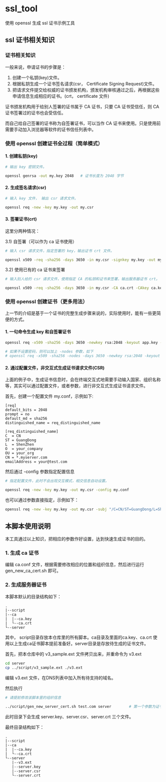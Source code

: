 # ssl_tool

使用 openssl 生成 ssl 证书示例工具

## ssl 证书相关知识

### 证书相关知识

一般来说，申请证书的步骤是：
1. 创建一个私钥(key)文件。
2. 根据私钥生成一个证书签名请求(csr， Certificate Signing Request)文件。
3. 把请求文件提交给权威的证书颁发机构，颁发机构审核通过之后，再根据这些申请信息生成相应的证书。(crt， certificate 文件)

证书颁发机构用于给别人签署的证书属于 CA 证书，只要 CA 证书受信任，则 CA 证书签署过的证书也会受信任。

而自己给自己签署的证书称为自签署证书，可以当作 CA 证书来使用。只是使用前需要手动加入浏览器等软件的证书信任列表中。

### 使用 openssl 创建证书全过程（简单模式）

#### 1. 创建私钥(key)

```bash
# 输出 key 密钥文件。

openssl genrsa -out my.key 2048   # 证书长度为 2048 字节
```

#### 2. 生成签名请求(csr)

```bash
# 输入 key 文件， 输出 csr 请求文件。

openssl req -new -key my.key -out my.csr
```

#### 3. 签署证书(crt)

这里分两种情况：

3.1) 自签署（可以作为 ca 证书使用）
```bash
# 输入 csr 请求文件，指定签署的 key，输出证书 crt 文件。

openssl x509 -req -sha256 -days 3650 -in my.csr -signkey my.key -out my.crt     # days 是证书有效天数
```

3.2) 使用已有的 ca 证书来签署
```bash
# 输入别人给的 csr 请求文件，使用指定 CA 的私钥和证书来签署，输出服务器证书 crt。

openssl x509 -req -sha256 -days 3650 -in my.csr -CA ca.crt -CAkey ca.key -CAcreateserial -out my.crt    # days 是证书有效天数
```

### 使用 openssl 创建证书（更多用法）

上一节的介绍是基于一个证书的完整生成步骤来说的，实际使用时，能有一些更简便的方式。

#### 1. 一句命令生成 key 和自签署证书
```bash
openssl req -x509 -sha256 -days 3650 -newkey rsa:2048 -keyout app.key -out app.crt

# 如果不设置密码，则可以加上 -nodes 参数，如下
# openssl req -x509 -sha256 -nodes -days 3650 -newkey rsa:2048 -keyout app.key -out app.crt
```

#### 2. 通过配置文件，非交互式生成证书请求文件(CSR)
上面的例子中，生成证书信息时，会在终端交互式地需要手动输入国家、组织名称等，其实可以通过配置文件，或者参数，进行非交互式生成证书请求文件。

首先，创建一个配置文件 my.conf，示例如下:
```config
[req]
default_bits = 2048
prompt = no
default_md = sha256
distinguished_name = req_distinguished_name
 
[req_distinguished_name]
C  = CN
ST = GuangDong
L  = ShenZhen
O  = your_company
OU = your_org
CN = *.myserver.com
emailAddress = your@test.com
```
然后通过 -config 参数指定配置信息
```bash
# 指定配置文件，此时不会出现交互模式，相交信息自动设置。

openssl req -new -key my.key -out my.csr -config my.conf
```

也可以通过参数直接指定，示例如下：
```bash
openssl req -new -key my.key -out my.csr -subj "/C=CN/ST=GuangDong/L=ShenZhen/O=your_company/OU=your_org/CN=test.com/emailAddress=your@test.com"
```

## 本脚本使用说明

本工具通过以上知识，把相应的参数作好设置，达到快速生成证书的目的。

### 1. 生成 ca 证书

编辑 ca.conf 文件，根据需要修改相应的位置和组织信息，然后进行运行 gen_new_ca_cert.sh 即可。

### 2. 生成服务器证书

本脚本默认的目录结构如下：
```
.
|--script
|--ca
|  |--ca.key
|  └--ca.crt
└--server
```
其中， script目录存放本仓库里的所有脚本。ca目录及里面的ca.key、ca.crt 使用以上生成ca证书脚本提前准备好。server目录是存放待生成的证书文件。

首先，把本仓库中的 v3_sample.ext 文件拷贝出来，并重命令为 v3.ext
```bash
cd server
cp ../script/v3_sample.ext ./v3.ext
```
编辑 v3.ext 文件，在DNS列表中加入所有待支持的域名。

然后执行
```bash
# 请提前修改该脚本里的组织信息

../script/gen_new_server_cert.sh test.com server        # 第一个参数为证书的 CN ， 第二个参数为生成的证书名称
```

此时目录下会生成 server.key、server.csr、server.crt 三个文件。

最终目录结构如下：
```
.
|--script
|--ca
|  |--ca.key
|  └--ca.crt
└--server
   |--v3.ext
   |--server.key
   |--server.csr
   └--server.crt
```


